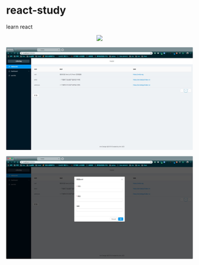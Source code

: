 # react-study
learn react

<p align="center">
	<a href="https:www.littlebug.vip">
		<img src="http://littlebug.oss-cn-beijing.aliyuncs.com/www.littlebug.vip/favicon.ico" width="75">
	</a>
</p>

<p align="center">
	<a href="#">
		<img src="./01.png" width="">
	</a>
</p>

<p align="center">
	<a href="https:www.littlebug.vip">
		<img src="./02.png" width="">
	</a>
</p>
